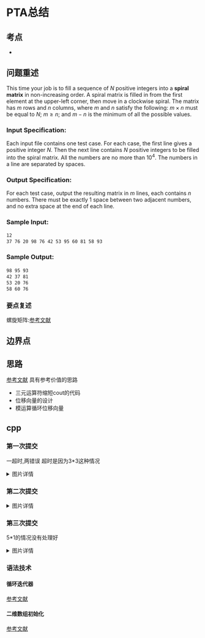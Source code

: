# PTA总结
## 考点
+ 


## 问题重述
This time your job is to fill a sequence of $N$ positive integers into a **spiral matrix** in non-increasing order. A spiral matrix is filled in from the first element at the upper-left corner, then move in a clockwise spiral. The matrix has $m$ rows and $n$ columns, where $m$ and $n$ satisfy the following: $m\times n$ must be equal to $N$; $m\ge n$; and $m-n$ is the minimum of all the possible values.

### Input Specification:

Each input file contains one test case. For each case, the first line gives a positive integer $N$. Then the next line contains $N$ positive integers to be filled into the spiral matrix. All the numbers are no more than $10^4$. The numbers in a line are separated by spaces.

### Output Specification:

For each test case, output the resulting matrix in $m$ lines, each contains $n$ numbers. There must be exactly 1 space between two adjacent numbers, and no extra space at the end of each line.

### Sample Input:

```
12
37 76 20 98 76 42 53 95 60 81 58 93
```

### Sample Output:

```
98 95 93
42 37 81
53 20 76
58 60 76
```

### 要点复述
螺旋矩阵:[参考文献](https://www.cnblogs.com/grandyang/p/4362675.html)

## 边界点

## 思路
[参考文献](https://blog.csdn.net/birdmanqin/article/details/107116084)
具有参考价值的思路
+ 三元运算符缩短cout的代码
+ 位移向量的设计
+ 模运算循环位移向量

## cpp

### 第一次提交
一超时,两错误
超时是因为3*3这种情况
<details><summary>图片详情</summary><img src="https://raw.githubusercontent.com/ednow/cloudimg/main/githubio/20210908214520.png" alt="找不到图片(Image not found)" onerror="this.onerror=null;this.src='https://gitee.com/ednow/cloudimg/raw/main/githubio/20210908214520.png';" /></details>

### 第二次提交

<details><summary>图片详情</summary><img src="https://raw.githubusercontent.com/ednow/cloudimg/main/githubio/20210908224329.png" alt="找不到图片(Image not found)" onerror="this.onerror=null;this.src='https://gitee.com/ednow/cloudimg/raw/main/githubio/20210908224329.png';" /></details>

### 第三次提交
5*1的情况没有处理好

<details><summary>图片详情</summary><img src="https://raw.githubusercontent.com/ednow/cloudimg/main/githubio/20210908230818.png" alt="找不到图片(Image not found)" onerror="this.onerror=null;this.src='https://gitee.com/ednow/cloudimg/raw/main/githubio/20210908230818.png';" /></details>

### 语法技术
#### 循环迭代器
[参考文献](https://stackoverflow.com/questions/2616643/is-there-a-standard-cyclic-iterator-in-c)

#### 二维数组初始化
[参考文献](https://stackoverflow.com/questions/40887674/initializing-2d-vector-using-only-1-line-c)